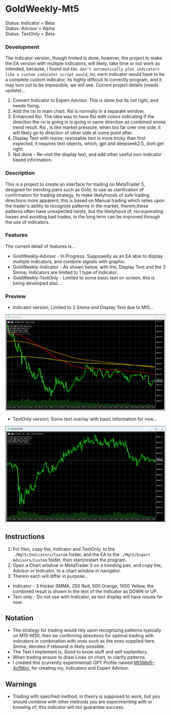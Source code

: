 # GoldWeekly-Mt5
Status: Indicator = Beta
<BR>Status: Advisor = Alpha
<BR>Status: TextOnly = Beta

### Development
The indicator version, though limited is done, however, the project to make the EA version with multiple indicators, will likely, take time or not work as intended, because, I found out `EAs don’t automatically plot indicators like a custom indicator script would`, so, each indicator would have to be a complete custom indicator, its highly difficult to correctly program, and it may turn out to be impossible, we will see. Current project details (needs update)...
1. Convert Indicator to Expert Advisor. This is done but its not right, and needs fixing.
2. Add the rsi to main chart. Rsi is normally in a separate window, 
3. Enhanced Rsi. The idea was to have Rsi with colors indicating if the direction the rsi is going in is going in same direction as combined smma trend result. Rsi , is like market pressure, when too far over one side, it will likely go to direction of other side at some point after. 
4. Display Text with resize; resizeable text is more tricky than first expected, it requires text objects, which, gpt and deepseek2.5, dont get right. 
5. Not done - Re-visit the display text, and add other useful non-indicator based information.

### Description
This is a project to create an interface for trading on MetaTrader 5, designed for trending pairs such as Gold, to use as clarification of confirmation for trading strategy, to make likelyhoods of safe trading directions more apparent; this is based on Manual trading which relies upon the trader's ability to recognize patterns in the market, therein,these patterns often have unexpected twists, but the likelyhood of, recouperating losses and avoiding bad trades, in the long term can be improved through the use of indicators.

### Features
The current detail of features is... 
- GoldWeekly-Advisor - In Progress. Supposedly as an EA able to display multiple indicators, and combine signals with graphic.
- GoldWeekly-Indicator - As shown below, with the, Display Text and the 3 Smma; Indicators are limited to 1 type of Indicator. 
- GoldWeekly-TextOnly - Limited to some basic text on screen, this is being developed also...

### Preview
- Indicator version; Limited to 3 Smma and Display Text due to Mt5...

![indicator preview](media/Indicator.png)

- TextOnly version; Some text overlay with basic information for now...

![indicator preview](media/TextOnly.png)

## Instructions
1. For files, copy the, Indicator and TextOnly, to the `./Mql5/Indicators/Custom` folder, and the EA to the `./Mql5/Expert Advisors/Custom` folder, then start/restart the program.  
2. Open a Chart window in MetaTrader 5 on a trending pair, and copy the, Advisor or Indicator, to a chart window in navigator.
3. Therein each will differ in purpose...
- Indicator - 3 thicker SMMA, 250 Red, 500 Orange, 1000 Yellow, the combined result is shown in the text of the indicator as DOWN or UP.
- Text only - Do not use with Indicator, as text display will have issues for now.

## Notation
- The strategy for trading would rely upon recognizing patterns typically on M15-M30, then be confirming directions for optimal trading with indicators in combination with ones such as the ones supplied here. Smma, denotes if rebound is likely possible. 
- The Text I implement is, Good to know stuff and self explanitory. 
- When trading ensure to draw Lines on chart, to clarify patterns.
- I created this (currently experimental) GPT Profile named [Mt5Mql5-4o1Mini](https://chatgpt.com/g/g-Un4YwjMNH-mt5mql5-4o1mini), for creating my, Indicators and Expert Advisor.

## Warnings
- Trading with specified method, in theory is supposed to work, but you should combine with other methods you are experimenting with or knowing of; this indicator will not guarantee success.
